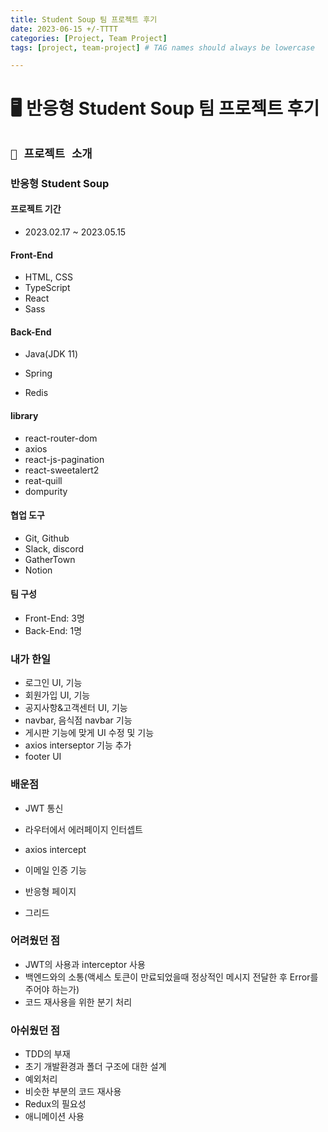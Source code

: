 ```yaml
---
title: Student Soup 팀 프로젝트 후기
date: 2023-06-15 +/-TTTT
categories: [Project, Team Project]
tags: [project, team-project] # TAG names should always be lowercase

---
```


# 🖥️ 반응형 Student Soup 팀 프로젝트 후기

## `📖 프로젝트 소개`

### 반응형 Student Soup

#### 프로젝트 기간

- 2023.02.17 ~ 2023.05.15

#### Front-End

- HTML, CSS
- TypeScript
- React
- Sass

#### Back-End

- Java(JDK 11)
- Spring

- Redis

#### library

- react-router-dom
- axios
- react-js-pagination
- react-sweetalert2
- reat-quill
- dompurity

#### 협업 도구

- Git, Github
- Slack, discord
- GatherTown
- Notion

#### 팀 구성

- Front-End: 3명
- Back-End: 1명



### 내가 한일

- 로그인 UI, 기능
- 회원가입 UI, 기능
- 공지사항&고객센터 UI, 기능
- navbar, 음식점 navbar 기능
- 게시판 기능에 맞게 UI 수정 및 기능
- axios interseptor 기능 추가
- footer UI



### 배운점

- JWT 통신

- 라우터에서 에러페이지 인터셉트

- axios intercept

- 이메일 인증 기능

- 반응형 페이지

- 그리드



###  어려웠던 점

- JWT의 사용과 interceptor 사용
- 백엔드와의 소통(액세스 토큰이 만료되었을때 정상적인 메시지 전달한 후 Error를 주어야 하는가)
- 코드 재사용을 위한 분기 처리



### 아쉬웠던 점

- TDD의 부재
- 초기 개발환경과 폴더 구조에 대한 설계
- 예외처리
- 비슷한 부분의 코드 재사용
- Redux의 필요성
- 애니메이션 사용
